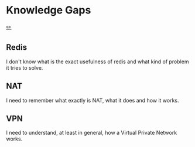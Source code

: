 # Knowledge Gaps
[✏️](https://github.com/meleu/my-notes/edit/master/gaps.md)

## Redis

I don't know what is the exact usefulness of redis and what kind of problem
it tries to solve.


## NAT

I need to remember what exactly is NAT, what it does and how it works.


## VPN

I need to understand, at least in general, how a Virtual Private Network works.

